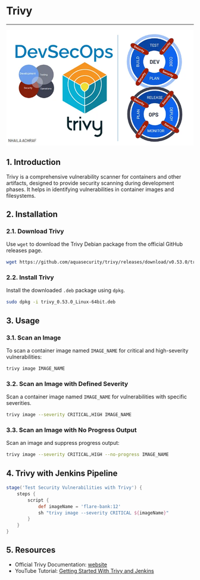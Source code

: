 # Trivy

---

![Alt text](media/trivy.jpg)

## 1. Introduction

Trivy is a comprehensive vulnerability scanner for containers and other artifacts, designed to provide security scanning during development phases. It helps in identifying vulnerabilities in container images and filesystems.

## 2. Installation

### 2.1. Download Trivy

Use `wget` to download the Trivy Debian package from the official GitHub releases page.

```bash
wget https://github.com/aquasecurity/trivy/releases/download/v0.53.0/trivy_0.53.0_Linux-64bit.deb
```

### 2.2. Install Trivy

Install the downloaded `.deb` package using `dpkg`.

```bash
sudo dpkg -i trivy_0.53.0_Linux-64bit.deb
```

## 3. Usage

### 3.1. Scan an Image

To scan a container image named `IMAGE_NAME` for critical and high-severity vulnerabilities:

```bash
trivy image IMAGE_NAME
```

### 3.2. Scan an Image with Defined Severity

Scan a container image named `IMAGE_NAME` for vulnerabilities with specific severities.

```bash
trivy image --severity CRITICAL,HIGH IMAGE_NAME
```

### 3.3. Scan an Image with No Progress Output

Scan an image and suppress progress output:

```bash
trivy image --severity CRITICAL,HIGH --no-progress IMAGE_NAME
```

## 4. Trivy with Jenkins Pipeline

```groovy
stage('Test Security Vulnerabilities with Trivy') {
    steps {
        script {
            def imageName = 'flare-bank:12'
            sh "trivy image --severity CRITICAL ${imageName}"
        }
    }
}
```

## 5. Resources

- Official Trivy Documentation: [website](https://aquasecurity.github.io/trivy/v0.53/)
- YouTube Tutorial: [Getting Started With Trivy and Jenkins](https://www.youtube.com/watch?v=MWe01VdwuMA)
